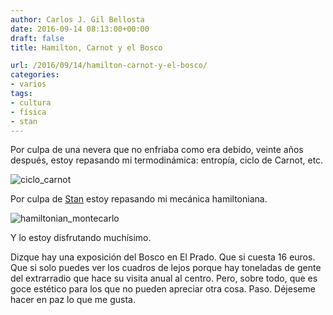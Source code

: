 ```yaml
---
author: Carlos J. Gil Bellosta
date: 2016-09-14 08:13:00+00:00
draft: false
title: Hamilton, Carnot y el Bosco

url: /2016/09/14/hamilton-carnot-y-el-bosco/
categories:
- varios
tags:
- cultura
- física
- stan
---
```


Por culpa de una nevera que no enfriaba como era debido, veinte años después, estoy repasando mi termodinámica: entropía, ciclo de Carnot, etc.

![ciclo_carnot](/wp-uploads/2016/09/ciclo_carnot.png)


Por culpa de [Stan](http://mc-stan.org/) estoy repasando mi mecánica hamiltoniana.

![hamiltonian_montecarlo](/wp-uploads/2016/09/hamiltonian_montecarlo.png)


Y lo estoy disfrutando muchísimo.

Dizque hay una exposición del Bosco en El Prado. Que si cuesta 16 euros. Que si solo puedes ver los cuadros de lejos porque hay toneladas de gente del extrarradio que hace su visita anual al centro. Pero, sobre todo, que es goce estético para los que no pueden apreciar otra cosa. Paso. Déjeseme hacer en paz lo que me gusta.
